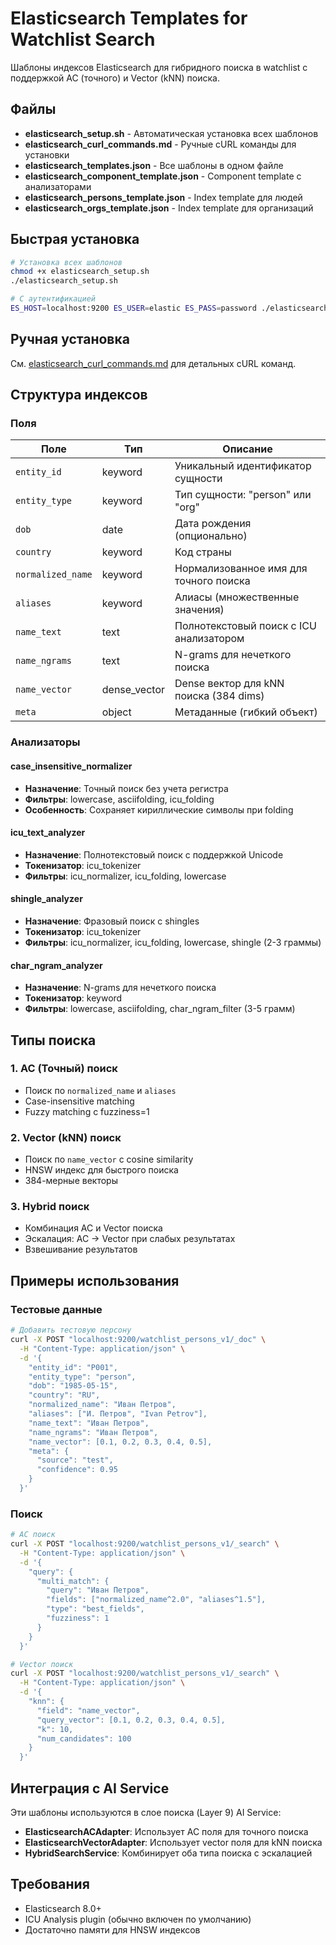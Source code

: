 # Elasticsearch Templates for Watchlist Search

Шаблоны индексов Elasticsearch для гибридного поиска в watchlist с поддержкой AC (точного) и Vector (kNN) поиска.

## Файлы

- **elasticsearch_setup.sh** - Автоматическая установка всех шаблонов
- **elasticsearch_curl_commands.md** - Ручные cURL команды для установки
- **elasticsearch_templates.json** - Все шаблоны в одном файле
- **elasticsearch_component_template.json** - Component template с анализаторами
- **elasticsearch_persons_template.json** - Index template для людей
- **elasticsearch_orgs_template.json** - Index template для организаций

## Быстрая установка

```bash
# Установка всех шаблонов
chmod +x elasticsearch_setup.sh
./elasticsearch_setup.sh

# С аутентификацией
ES_HOST=localhost:9200 ES_USER=elastic ES_PASS=password ./elasticsearch_setup.sh
```

## Ручная установка

См. [elasticsearch_curl_commands.md](elasticsearch_curl_commands.md) для детальных cURL команд.

## Структура индексов

### Поля

| Поле | Тип | Описание |
|------|-----|----------|
| `entity_id` | keyword | Уникальный идентификатор сущности |
| `entity_type` | keyword | Тип сущности: "person" или "org" |
| `dob` | date | Дата рождения (опционально) |
| `country` | keyword | Код страны |
| `normalized_name` | keyword | Нормализованное имя для точного поиска |
| `aliases` | keyword | Алиасы (множественные значения) |
| `name_text` | text | Полнотекстовый поиск с ICU анализатором |
| `name_ngrams` | text | N-grams для нечеткого поиска |
| `name_vector` | dense_vector | Dense вектор для kNN поиска (384 dims) |
| `meta` | object | Метаданные (гибкий объект) |

### Анализаторы

#### case_insensitive_normalizer
- **Назначение**: Точный поиск без учета регистра
- **Фильтры**: lowercase, asciifolding, icu_folding
- **Особенность**: Сохраняет кириллические символы при folding

#### icu_text_analyzer
- **Назначение**: Полнотекстовый поиск с поддержкой Unicode
- **Токенизатор**: icu_tokenizer
- **Фильтры**: icu_normalizer, icu_folding, lowercase

#### shingle_analyzer
- **Назначение**: Фразовый поиск с shingles
- **Токенизатор**: icu_tokenizer
- **Фильтры**: icu_normalizer, icu_folding, lowercase, shingle (2-3 граммы)

#### char_ngram_analyzer
- **Назначение**: N-grams для нечеткого поиска
- **Токенизатор**: keyword
- **Фильтры**: lowercase, asciifolding, char_ngram_filter (3-5 грамм)

## Типы поиска

### 1. AC (Точный) поиск
- Поиск по `normalized_name` и `aliases`
- Case-insensitive matching
- Fuzzy matching с fuzziness=1

### 2. Vector (kNN) поиск
- Поиск по `name_vector` с cosine similarity
- HNSW индекс для быстрого поиска
- 384-мерные векторы

### 3. Hybrid поиск
- Комбинация AC и Vector поиска
- Эскалация: AC → Vector при слабых результатах
- Взвешивание результатов

## Примеры использования

### Тестовые данные

```bash
# Добавить тестовую персону
curl -X POST "localhost:9200/watchlist_persons_v1/_doc" \
  -H "Content-Type: application/json" \
  -d '{
    "entity_id": "P001",
    "entity_type": "person",
    "dob": "1985-05-15",
    "country": "RU",
    "normalized_name": "Иван Петров",
    "aliases": ["И. Петров", "Ivan Petrov"],
    "name_text": "Иван Петров",
    "name_ngrams": "Иван Петров",
    "name_vector": [0.1, 0.2, 0.3, 0.4, 0.5],
    "meta": {
      "source": "test",
      "confidence": 0.95
    }
  }'
```

### Поиск

```bash
# AC поиск
curl -X POST "localhost:9200/watchlist_persons_v1/_search" \
  -H "Content-Type: application/json" \
  -d '{
    "query": {
      "multi_match": {
        "query": "Иван Петров",
        "fields": ["normalized_name^2.0", "aliases^1.5"],
        "type": "best_fields",
        "fuzziness": 1
      }
    }
  }'

# Vector поиск
curl -X POST "localhost:9200/watchlist_persons_v1/_search" \
  -H "Content-Type: application/json" \
  -d '{
    "knn": {
      "field": "name_vector",
      "query_vector": [0.1, 0.2, 0.3, 0.4, 0.5],
      "k": 10,
      "num_candidates": 100
    }
  }'
```

## Интеграция с AI Service

Эти шаблоны используются в слое поиска (Layer 9) AI Service:

- **ElasticsearchACAdapter**: Использует AC поля для точного поиска
- **ElasticsearchVectorAdapter**: Использует vector поля для kNN поиска
- **HybridSearchService**: Комбинирует оба типа поиска с эскалацией

## Требования

- Elasticsearch 8.0+
- ICU Analysis plugin (обычно включен по умолчанию)
- Достаточно памяти для HNSW индексов
